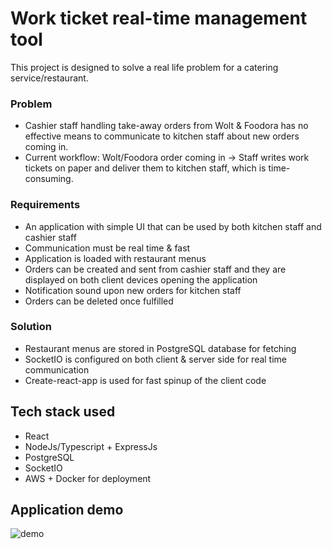 # Work ticket real-time management tool

This project is designed to solve a real life problem for a catering service/restaurant.

### Problem

- Cashier staff handling take-away orders from Wolt & Foodora has no effective means to communicate to kitchen staff about new orders coming in.
- Current workflow: Wolt/Foodora order coming in -> Staff writes work tickets on paper and deliver them to kitchen staff, which is time-consuming.

### Requirements

- An application with simple UI that can be used by both kitchen staff and cashier staff
- Communication must be real time & fast
- Application is loaded with restaurant menus
- Orders can be created and sent from cashier staff and they are displayed on both client devices opening the application
- Notification sound upon new orders for kitchen staff
- Orders can be deleted once fulfilled

### Solution

- Restaurant menus are stored in PostgreSQL database for fetching
- SocketIO is configured on both client & server side for real time communication
- Create-react-app is used for fast spinup of the client code

## Tech stack used

- React
- NodeJs/Typescript + ExpressJs
- PostgreSQL
- SocketIO
- AWS + Docker for deployment

## Application demo

![demo](docs/demo.gif)
